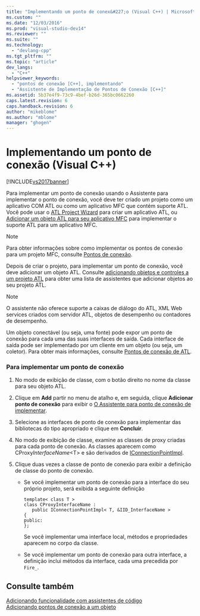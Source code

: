 ```yaml
---
title: "Implementando um ponto de conex&#227;o (Visual C++) | Microsoft Docs"
ms.custom: ""
ms.date: "12/03/2016"
ms.prod: "visual-studio-dev14"
ms.reviewer: ""
ms.suite: ""
ms.technology: 
  - "devlang-cpp"
ms.tgt_pltfrm: ""
ms.topic: "article"
dev_langs: 
  - "C++"
helpviewer_keywords: 
  - "pontos de conexão [C++], implementando"
  - "Assistente de Implementação de Pontos de Conexão [C++]"
ms.assetid: 5b37e4f9-73c9-4bef-b26d-365bc0662260
caps.latest.revision: 6
caps.handback.revision: 6
author: "mikeblome"
ms.author: "mblome"
manager: "ghogen"
---
```

# Implementando um ponto de conex&#227;o (Visual C++)
[!INCLUDE[vs2017banner](../assembler/inline/includes/vs2017banner.md)]

Para implementar um ponto de conexão usando o Assistente para implementar o ponto de conexão, você deve ter criado um projeto como um aplicativo COM ATL ou como um aplicativo MFC que contém suporte ATL.  Você pode usar o  [ATL Project Wizard](../Topic/ATL%20Project%20Wizard.md) para criar um aplicativo ATL, ou  [Adicionar um objeto ATL para seu aplicativo MFC](../mfc/reference/adding-atl-support-to-your-mfc-project.md) para implementar o suporte ATL para um aplicativo MFC.  
  
> [!NOTE]
>  Para obter informações sobre como implementar os pontos de conexão para um projeto MFC, consulte  [Pontos de conexão](../mfc/connection-points.md).  
  
 Depois de criar o projeto, para implementar um ponto de conexão, você deve adicionar um objeto ATL.  Consulte  [adicionando objetos e controles a um projeto ATL](../atl/reference/adding-objects-and-controls-to-an-atl-project.md) para obter uma lista de assistentes que adicionar objetos ao seu projeto ATL.  
  
> [!NOTE]
>  O assistente não oferece suporte a caixas de diálogo do ATL, XML Web services criados com servidor ATL, objetos de desempenho ou contadores de desempenho.  
  
 Um objeto conectável \(ou seja, uma fonte\) pode expor um ponto de conexão para cada uma das suas interfaces de saída.  Cada interface de saída pode ser implementado por um cliente em um objeto \(ou seja, um coletor\).  Para obter mais informações, consulte  [Pontos de conexão de ATL](../atl/atl-connection-points.md).  
  
### Para implementar um ponto de conexão  
  
1.  No modo de exibição de classe, com o botão direito no nome da classe para seu objeto ATL.  
  
2.  Clique em  **Add** partir no menu de atalho e, em seguida, clique  **Adicionar ponto de conexão**  para exibir o  [O Assistente para ponto de conexão de implementar](../ide/implement-connection-point-wizard.md).  
  
3.  Selecione as interfaces de ponto de conexão para implementar das bibliotecas do tipo apropriado e clique em  **Concluir**.  
  
4.  No modo de exibição de classe, examine as classes de proxy criadas para cada ponto de conexão.  As classes aparecem como CProxy*InterfaceName*\<T\> e são derivados de  [IConnectionPointImpl](../Topic/IConnectionPointImpl%20Class.md).  
  
5.  Clique duas vezes a classe de ponto de conexão para exibir a definição de classe do ponto de conexão.  
  
    -   Se você implementar um ponto de conexão para a interface do seu próprio projeto, será exibida a seguinte definição  
  
        ```  
        template< class T >  
        class CProxyInterfaceName :  
           public IConnectionPointImpl< T, &IID_InterfaceName >  
        {  
        public:  
        };  
        ```  
  
         Se você implementar uma interface local, métodos e propriedades aparecem no corpo da classe.  
  
    -   Se você implementar um ponto de conexão para outra interface, a definição inclui métodos da interface, cada uma precedida por `Fire_`.  
  
## Consulte também  
 [Adicionando funcionalidade com assistentes de código](../ide/adding-functionality-with-code-wizards-cpp.md)   
 [Adicionando pontos de conexão a um objeto](../atl/adding-connection-points-to-an-object.md)